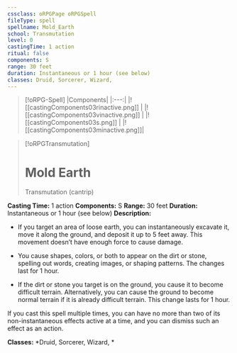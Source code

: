 ```yaml
---
cssclass: oRPGPage oRPGSpell
fileType: spell
spellname: Mold_Earth
school: Transmutation
level: 0
castingTime: 1 action
ritual: false
components: S
range: 30 feet
duration: Instantaneous or 1 hour (see below)
classes: Druid, Sorcerer, Wizard,
---
```

> [!oRPG-Spell]
> |Components|
> |:---:|
> |![[castingComponents03rinactive.png]] |
> |![[castingComponents03vinactive.png]] |
> |![[castingComponents03s.png]] |
> |![[castingComponents03minactive.png]]|

> [!oRPGTransmutation]
>#  Mold Earth
> Transmutation  (cantrip)

**Casting Time:** 1 action
**Components:** S
**Range:** 30 feet
**Duration:**  Instantaneous or 1 hour (see below)
**Description:**
* If you target an area of loose earth, you can instantaneously excavate it, move it along the ground, and deposit it up to 5 feet away. This movement doesn’t have enough force to cause damage.



 * You cause shapes, colors, or both to appear on the dirt or stone, spelling out words, creating images, or shaping patterns. The changes last for 1 hour.



 * If the dirt or stone you target is on the ground, you cause it to become difficult terrain. Alternatively, you can cause the ground to become normal terrain if it is already difficult terrain. This change lasts for 1 hour.



 If you cast this spell multiple times, you can have no more than two of its non-instantaneous effects active at a time, and you can dismiss such an effect as an action.



**Classes:**  *Druid, Sorcerer, Wizard, *


